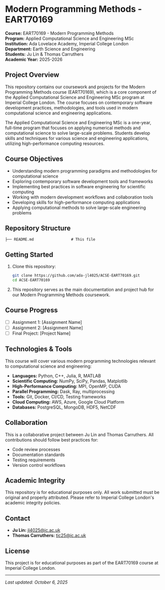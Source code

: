 # Modern Programming Methods - EART70169

**Course:** EART70169 - Modern Programming Methods  
**Program:** Applied Computational Science and Engineering MSc  
**Institution:** Ada Lovelace Academy, Imperial College London  
**Department:** Earth Science and Engineering  
**Students:** Ju Lin & Thomas Carruthers  
**Academic Year:** 2025-2026

## Project Overview

This repository contains our coursework and projects for the Modern Programming Methods course (EART70169), which is a core component of the Applied Computational Science and Engineering MSc program at Imperial College London. The course focuses on contemporary software development practices, methodologies, and tools used in modern computational science and engineering applications.

The Applied Computational Science and Engineering MSc is a one-year, full-time program that focuses on applying numerical methods and computational science to solve large-scale problems. Students develop skills and techniques for various science and engineering applications, utilizing high-performance computing resources.

## Course Objectives

- Understanding modern programming paradigms and methodologies for computational science
- Exploring contemporary software development tools and frameworks
- Implementing best practices in software engineering for scientific computing
- Working with modern development workflows and collaboration tools
- Developing skills for high-performance computing applications
- Applying computational methods to solve large-scale engineering problems

## Repository Structure

```
├── README.md                 # This file
```

## Getting Started

1. Clone this repository:
   ```bash
   git clone https://github.com/ada-jl4025/ACSE-EART70169.git
   cd ACSE-EART70169
   ```

2. This repository serves as the main documentation and project hub for our Modern Programming Methods coursework.

## Course Progress

- [ ] Assignment 1: [Assignment Name]
- [ ] Assignment 2: [Assignment Name]
- [ ] Final Project: [Project Name]

## Technologies & Tools

This course will cover various modern programming technologies relevant to computational science and engineering:

- **Languages:** Python, C++, Julia, R, MATLAB
- **Scientific Computing:** NumPy, SciPy, Pandas, Matplotlib
- **High-Performance Computing:** MPI, OpenMP, CUDA
- **Parallel Programming:** Dask, Ray, multiprocessing
- **Tools:** Git, Docker, CI/CD, Testing frameworks
- **Cloud Computing:** AWS, Azure, Google Cloud Platform
- **Databases:** PostgreSQL, MongoDB, HDF5, NetCDF

## Collaboration

This is a collaborative project between Ju Lin and Thomas Carruthers. All contributions should follow best practices for:

- Code review processes
- Documentation standards
- Testing requirements
- Version control workflows

## Academic Integrity

This repository is for educational purposes only. All work submitted must be original and properly attributed. Please refer to Imperial College London's academic integrity policies.

## Contact

- **Ju Lin:** jl4025@ic.ac.uk
- **Thomas Carruthers:** tic25@ic.ac.uk

## License

This project is for educational purposes as part of the EART70169 course at Imperial College London.

---

*Last updated: October 6, 2025*
